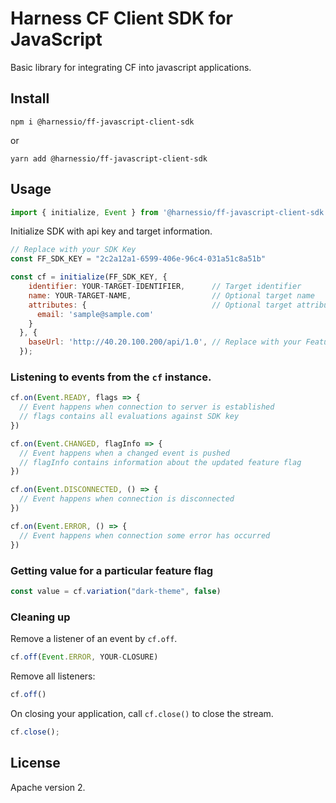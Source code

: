 # Harness CF Client SDK for JavaScript

Basic library for integrating CF into javascript applications.

## Install

```
npm i @harnessio/ff-javascript-client-sdk
```

or

```
yarn add @harnessio/ff-javascript-client-sdk
```

## Usage

```js
import { initialize, Event } from '@harnessio/ff-javascript-client-sdk'
```

Initialize SDK with api key and target information.

```js
// Replace with your SDK Key
const FF_SDK_KEY = "2c2a12a1-6599-406e-96c4-031a51c8a51b"

const cf = initialize(FF_SDK_KEY, {
    identifier: YOUR-TARGET-IDENTIFIER,      // Target identifier
    name: YOUR-TARGET-NAME,                  // Optional target name
    attributes: {                            // Optional target attributes
      email: 'sample@sample.com'
    }
  }, {
    baseUrl: 'http://40.20.100.200/api/1.0', // Replace with your Feature Flags server
  });
```

### Listening to events from the `cf` instance.

```js
cf.on(Event.READY, flags => {
  // Event happens when connection to server is established
  // flags contains all evaluations against SDK key
})

cf.on(Event.CHANGED, flagInfo => {
  // Event happens when a changed event is pushed
  // flagInfo contains information about the updated feature flag
})

cf.on(Event.DISCONNECTED, () => {
  // Event happens when connection is disconnected
})

cf.on(Event.ERROR, () => {
  // Event happens when connection some error has occurred
})
```

### Getting value for a particular feature flag

```js
const value = cf.variation("dark-theme", false)
```

### Cleaning up

Remove a listener of an event by `cf.off`.

```js
cf.off(Event.ERROR, YOUR-CLOSURE)
```

Remove all listeners:

```js
cf.off()
```

On closing your application, call `cf.close()` to close the stream.

```js
cf.close();
```

## License

Apache version 2.